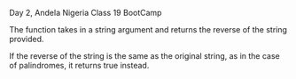 Day 2, Andela Nigeria Class 19 BootCamp

The function takes in a string argument and returns the reverse of the string provided.

If the reverse of the string is the same as the original string, as in the case of palindromes, it returns true instead.

